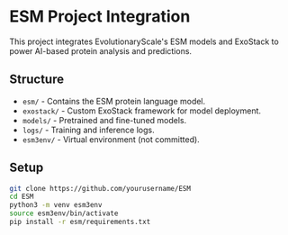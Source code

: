 # ESM Project Integration

This project integrates EvolutionaryScale's ESM models and ExoStack to power AI-based protein analysis and predictions.

## Structure

- `esm/` - Contains the ESM protein language model.
- `exostack/` - Custom ExoStack framework for model deployment.
- `models/` - Pretrained and fine-tuned models.
- `logs/` - Training and inference logs.
- `esm3env/` - Virtual environment (not committed).

## Setup

```bash
git clone https://github.com/yourusername/ESM
cd ESM
python3 -m venv esm3env
source esm3env/bin/activate
pip install -r esm/requirements.txt
